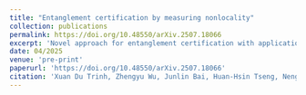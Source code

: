 ```yaml
---
title: "Entanglement certification by measuring nonlocality"
collection: publications
permalink: https://doi.org/10.48550/arXiv.2507.18066
excerpt: 'Novel approach for entanglement certification with applications in quantum networks.'
date: 04/2025
venue: 'pre-print'
paperurl: 'https://doi.org/10.48550/arXiv.2507.18066'
citation: 'Xuan Du Trinh, Zhengyu Wu, Junlin Bai, Huan-Hsin Tseng, Nengkun Yu and Aruna Balasubramanian. (2025). &quot;Entanglement certification by measuring nonlocality.&quot;'
---
```



